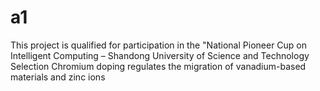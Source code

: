 # a1
This project is qualified for participation in the "National Pioneer Cup on Intelligent Computing – Shandong University of Science and Technology Selection
Chromium doping regulates the migration of vanadium-based materials and zinc ions
